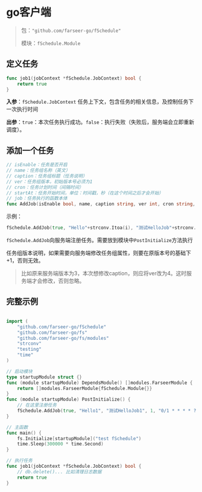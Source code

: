 # go客户端

> 包：`"github.com/farseer-go/fSchedule"`
>
> 模块：`fSchedule.Module`

## 定义任务
```go
func job1(jobContext *fSchedule.JobContext) bool {
    return true
}
```

**入参**：`fSchedule.JobContext` 任务上下文，包含任务的相关信息，及控制任务下一次执行时间

**出参**：`true`：本次任务执行成功。`false`：执行失败（失败后，服务端会立即重新调度）。

## 添加一个任务
```go
// isEnable：任务是否开启
// name：任务组名称（英文）
// caption：任务组标题（任务说明）
// ver：任务组版本，初始版本号必须为1
// cron：任务计划时间（间隔时间）
// startAt：任务开始时间，单位：时间戳，秒（在这个时间之后才会开始）
// job：任务执行的函数本体
func AddJob(isEnable bool, name, caption string, ver int, cron string, startAt int64, job JobFunc)
```

示例：
```go
fSchedule.AddJob(true, "Hello"+strconv.Itoa(i), "测试HelloJob"+strconv.Itoa(i), 1, "0/1 * * * * ?", 1674571566, job1)
```
`fSchedule.AddJob`向服务端注册任务。需要放到模块中`PostInitialize`方法执行

任务组版本说明，如果需要向服务端修改任务组属性，则要在原版本号的基础下+1，否则无效。

> 比如原来服务端版本为3，本次想修改caption，则应将ver改为4。这时服务端才会修改，否则忽略。


## 完整示例
```go

import (
	"github.com/farseer-go/fSchedule"
	"github.com/farseer-go/fs"
	"github.com/farseer-go/fs/modules"
	"strconv"
	"testing"
	"time"
)

// 启动模块
type startupModule struct {}
func (module startupModule) DependsModule() []modules.FarseerModule {
	return []modules.FarseerModule{fSchedule.Module{}}
}
func (module startupModule) PostInitialize() {
	// 在这里注册任务
    fSchedule.AddJob(true, "Hello1", "测试HelloJob1", 1, "0/1 * * * * ?", 1674571566, job1)
}

// 主函数
func main() {
	fs.Initialize[startupModule]("test fSchedule")
	time.Sleep(300000 * time.Second)
}

// 执行任务
func job1(jobContext *fSchedule.JobContext) bool {
	// db.delete()... 比如清理日志数据
    return true
}
```